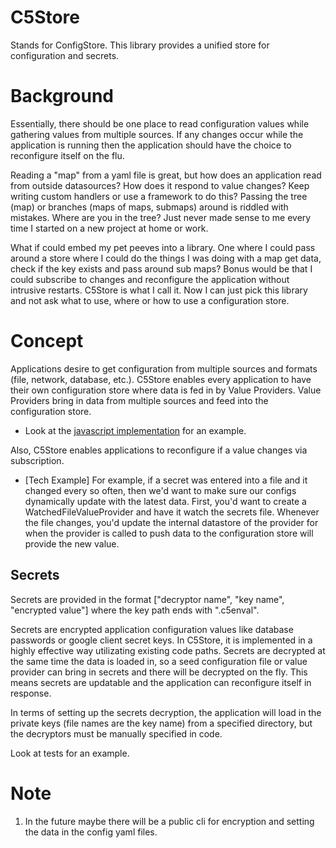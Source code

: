 # C5Store

Stands for ConfigStore. This library provides a unified store for configuration and secrets.

# Background

Essentially, there should be one place to read configuration values while gathering values from multiple sources. If any changes occur while the application is running then the application should have the choice to reconfigure itself on the flu.

Reading a "map" from a yaml file is great, but how does an application read from outside datasources? How does it respond to value changes? Keep writing custom handlers or use a framework to do this? Passing the tree (map) or branches (maps of maps, submaps) around is riddled with mistakes. Where are you in the tree? Just never made sense to me every time I started on a new project at home or work.

What if could embed my pet peeves into a library. One where I could pass around a store where I could do the things I was doing with a map get data, check if the key exists and pass around sub maps? Bonus would be that I could subscribe to changes and reconfigure the application without intrusive restarts. C5Store is what I call it. Now I can just pick this library and not ask what to use, where or how to use a configuration store.

# Concept

Applications desire to get configuration from multiple sources and formats (file, network, database, etc.). C5Store enables every application to have their own configuration store where data is fed in by Value Providers. Value Providers bring in data from multiple sources and feed into the configuration store.
- Look at the [javascript implementation](c5store_js) for an example.

Also, C5Store enables applications to reconfigure if a value changes via subscription.
- [Tech Example] For example, if a secret was entered into a file and it changed every so often, then we'd want to make sure our configs dynamically update with the latest data. First, you'd want to create a WatchedFileValueProvider and have it watch the secrets file. Whenever the file changes, you'd update the internal datastore of the provider for when the provider is called to push data to the configuration store will provide the new value.

## Secrets

Secrets are provided in the format ["decryptor name", "key name", "encrypted value"] where the key path ends with ".c5enval".

Secrets are encrypted application configuration values like database passwords or google client secret keys. In C5Store, it is implemented in a highly effective way utilizating existing code paths. Secrets are decrypted at the same time the data is loaded in, so a seed configuration file or value provider can bring in secrets and there will be decrypted on the fly. This means secrets are updatable and the application can reconfigure itself in response. 

In terms of setting up the secrets decryption, the application will load in the private keys (file names are the key name) from a specified directory, but the decryptors must be manually specified in code.

Look at tests for an example.

# Note

1. In the future maybe there will be a public cli for encryption and setting the data in the config yaml files.